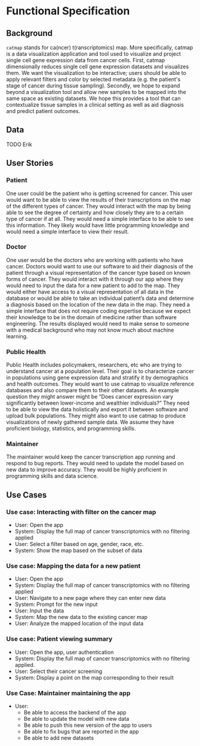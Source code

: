 
# Functional Specification

## Background

`catmap` stands for ca(ncer) t(ranscriptomics) map. More specifically, catmap is a data visualization application and tool used to visualize and project single cell gene expression data from cancer cells. First, catmap dimensionally reduces single cell gene expression datasets and visualizes them. We want the visualization to be interactive; users should be able to apply relevant filters and color by selected metadata (e.g. the patient's stage of cancer during tissue sampling). Secondly, we hope to expand beyond a visualization tool and allow new samples to be mapped into the same space as existing datasets. We hope this provides a tool that can contextualize tissue samples in a clinical setting as well as aid diagnosis and predict patient outcomes.

## Data

TODO Erik

## User Stories

### Patient

One user could be the patient who is getting screened for cancer. This user would want to be able to view the results of their transcriptions on the map of the different types of cancer. They would interact with the map by being able to see the degree of certainty and how closely they are to a certain type of cancer if at all. They would need a simple interface to be able to see this information. They likely would have little programming knowledge and would need a simple interface to view their result.

### Doctor

One user would be the doctors who are working with patients who have cancer. Doctors would want to use our software to aid their diagnosis of the patient through a visual representation of the cancer type based on known forms of cancer. They would interact with it through our app where they would need to input the data for a new patient to add to the map. They would either have access to a visual representation of all data in the database or would be able to take an individual patient’s data and determine a diagnosis based on the location of the new data in the map. They need a simple interface that does not require coding expertise because we expect their knowledge to be in the domain of medicine rather than software engineering. The results displayed would need to make sense to someone with a medical background who may not know much about machine learning.

### Public Health

Public Health includes policymakers, researchers, etc who are trying to understand cancer at a population level. Their goal is to characterize cancer in populations using gene expression data and stratify it by demographics and health outcomes. They would want to use catmap to visualize reference databases and also compare them to their other datasets. An example question they might answer might be “Does cancer expression vary significantly between lower-income and wealthier individuals?” They need to be able to view the data holistically and export it between software and upload bulk populations. They might also want to use catmap to produce visualizations of newly gathered sample data. We assume they have proficient biology, statistics, and programming skills.

### Maintainer

The maintainer would keep the cancer transcription app running and respond to bug reports. They would need to update the model based on new data to improve accuracy. They would be highly proficient in programming skills and data science.

## Use Cases

  

### Use case: Interacting with filter on the cancer map

* User: Open the app
* System: Display the full map of cancer transcriptomics with no filtering applied
* User: Select a filter based on age, gender, race, etc.
* System: Show the map based on the subset of data

### Use case: Mapping the data for a new patient
* User: Open the app
* System: Display the full map of cancer transcriptomics with no filtering applied
* User: Navigate to a new page where they can enter new data
* System: Prompt for the new input
* User: Input the data
* System: Map the new data to the existing cancer map
* User: Analyze the mapped location of the input data


  

### Use case: Patient viewing summary

* User:  Open the app, user authentication
* System: Display the full map of cancer transcriptomics with no filtering applied.
* User: Select their cancer screening
* System: Display a point on the map corresponding to their result

### Use Case: Maintainer maintaining the app

* User:
	* Be able to access the backend of the app
	* Be able to update the model with new data
	* Be able to push this new version of the app to users
	* Be able to fix bugs that are reported in the app
	* Be able to add new datasets

